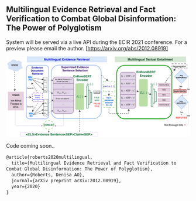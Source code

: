 ## Multilingual Evidence Retrieval and Fact Verification to Combat Global Disinformation: The Power of Polyglotism

System will be served via a live API during the ECIR 2021 conference. For a preview please email the author. [https://arxiv.org/abs/2012.08919]

![Multilingual evidence retrieval and fact verification system.](/assets/system_diagram_final-1.png)


Code coming soon..


```
@article{roberts2020multilingual,
  title={Multilingual Evidence Retrieval and Fact Verification to Combat Global Disinformation: The Power of Polyglotism},
  author={Roberts, Denisa AO},
  journal={arXiv preprint arXiv:2012.08919},
  year={2020}
}
```
